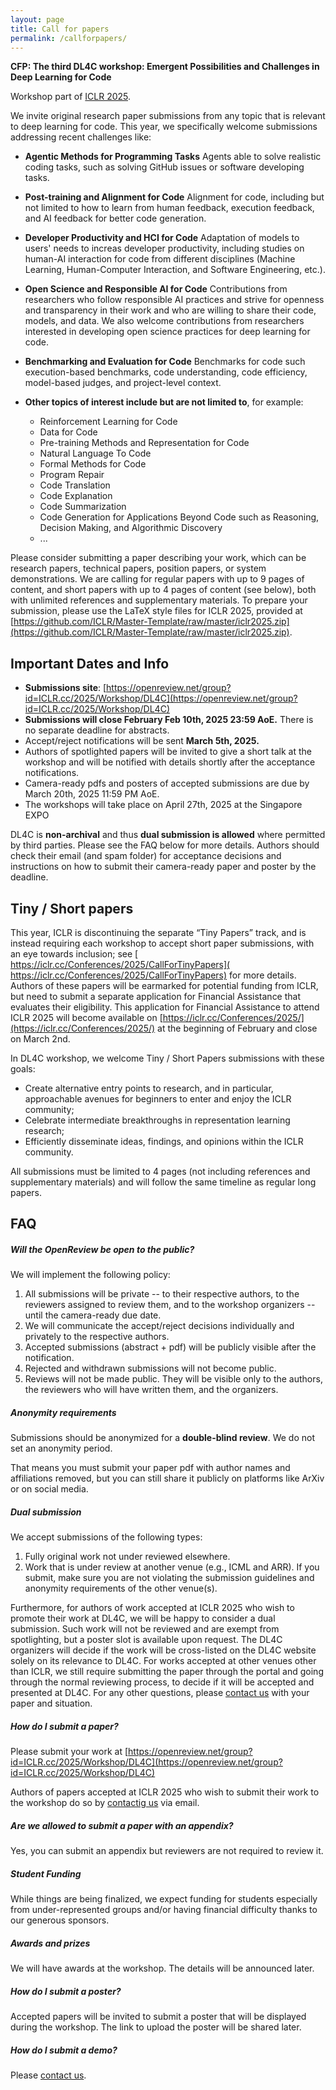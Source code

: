 ```yaml
---
layout: page
title: Call for papers
permalink: /callforpapers/
---
```



**CFP: The third DL4C workshop: Emergent Possibilities and Challenges in Deep Learning for Code**

Workshop part of [ICLR 2025](http://iclr.cc).

We invite original research paper submissions from any topic that is relevant to deep learning for code. This year, we specifically welcome submissions addressing recent challenges like:

* **Agentic Methods for Programming Tasks**
Agents able to solve realistic coding tasks, such as solving GitHub issues or software developing tasks. 

* **Post-training and Alignment for Code**
Alignment for code, including but not limited to how to learn from human feedback, execution feedback, and AI feedback for better code generation.

* **Developer Productivity and HCI for Code**
Adaptation of models to users' needs to increas developer productivity, including studies on human-AI interaction for code from different disciplines (Machine Learning, Human-Computer Interaction, and Software Engineering, etc.).

* **Open Science and Responsible AI for Code**
Contributions from researchers who follow responsible AI practices and strive for openness and transparency in their work and who are willing to share their code, models, and data. 
We also welcome contributions from researchers interested in developing open science practices for deep learning for code.

* **Benchmarking and Evaluation for Code**
Benchmarks for code such execution-based benchmarks, code understanding, code efficiency, model-based judges, and project-level context.


* **Other topics of interest include but are not limited to**, for example: 
  * Reinforcement Learning for Code
  * Data for Code
  * Pre-training Methods and Representation for Code
  * Natural Language To Code
  * Formal Methods for Code
  * Program Repair
  * Code Translation
  * Code Explanation
  * Code Summarization
  * Code Generation for Applications Beyond Code such as Reasoning, Decision Making, and Algorithmic Discovery
  * ... 

Please consider submitting a paper describing your work, which can be research papers, technical papers, position papers, or system demonstrations. We are calling for regular papers with up to 9 pages of content, and short papers with up to 4 pages of content (see below), both with unlimited references and supplementary materials. To prepare your submission, please use the LaTeX style files for ICLR 2025, provided at [https://github.com/ICLR/Master-Template/raw/master/iclr2025.zip](https://github.com/ICLR/Master-Template/raw/master/iclr2025.zip).

## Important Dates and Info

* **Submissions site**: [https://openreview.net/group?id=ICLR.cc/2025/Workshop/DL4C](https://openreview.net/group?id=ICLR.cc/2025/Workshop/DL4C)
* **Submissions will close February Feb 10th, 2025 23:59 AoE.** There is no separate deadline for abstracts.
* Accept/reject notifications will be sent **March 5th, 2025.**
* Authors of spotlighted papers will be invited to give a short talk at the workshop and will be notified with details shortly after the acceptance notifications.
* Camera-ready pdfs and posters of accepted submissions are due by March 20th, 2025 11:59 PM AoE.
* The workshops will take place on April 27th, 2025 at the Singapore EXPO

DL4C is **non-archival** and thus **dual submission is allowed** where permitted by third parties. Please see the FAQ below for more details.
Authors should check their email (and spam folder) for acceptance decisions and instructions on how to submit their camera-ready paper and poster by the deadline.


## Tiny / Short papers

This year, ICLR is discontinuing the separate “Tiny Papers” track, and is instead requiring each workshop to accept short paper submissions, with an eye towards inclusion; see ​[​https://iclr.cc/Conferences/2025/CallForTinyPapers](​https://iclr.cc/Conferences/2025/CallForTinyPapers) for more details. Authors of these papers will be earmarked for potential funding from ICLR, but need to submit a separate application for Financial Assistance that evaluates their eligibility. This application for Financial Assistance to attend ICLR 2025 will become available on [https://iclr.cc/Conferences/2025/](https://iclr.cc/Conferences/2025/) at the beginning of February and close on March 2nd.

In DL4C workshop, we welcome Tiny / Short Papers submissions with these goals:
* Create alternative entry points to research, and in particular, approachable avenues for beginners to enter and enjoy the ICLR community;
* Celebrate intermediate breakthroughs in representation learning research;
* Efficiently disseminate ideas, findings, and opinions within the ICLR community.

All submissions must be limited to 4 pages (not including references and supplementary materials) and will follow the same timeline as regular long papers.

## FAQ


##### **Will the OpenReview be open to the public?**

We will implement the following policy:

1. All submissions will be private -- to their respective authors, to the reviewers assigned to review them, and to the workshop organizers -- until the camera-ready due date.
2. We will communicate the accept/reject decisions individually and privately to the respective authors. 
3. Accepted submissions (abstract + pdf) will be publicly visible after the notification.
4. Rejected and withdrawn submissions will not become public.
5. Reviews will not be made public. They will be visible only to the authors, the reviewers who will have written them, and the organizers.

##### **Anonymity requirements**

Submissions should be anonymized for a **double-blind review**. We do not set an anonymity period.

That means you must submit your paper pdf with author names and affiliations removed,
but you can still share it publicly on platforms like ArXiv or on social media.

##### **Dual submission**

We accept submissions of the following types:

1. Fully original work not under reviewed elsewhere.
2. Work that is under review at another venue (e.g., ICML and ARR). If you submit, make sure you are not violating the submission guidelines and anonymity requirements of the other venue(s).

Furthermore, for authors of work accepted at ICLR 2025 who wish to promote their work at DL4C, we will be happy to consider a dual submission. Such work will not be reviewed and are exempt from spotlighting, but a poster slot is available upon request. The DL4C organizers will decide if the work will be cross-listed on the DL4C website solely on its relevance to DL4C. 
For works accepted at other venues other than ICLR, we still require submitting the paper through the portal and going through the normal reviewing process, to decide if it will be accepted and presented at DL4C.
For any other questions, please [contact us](mailto:dl4c@googlegroups.com) with your paper and situation.

##### **How do I submit a paper?**

Please submit your work at [https://openreview.net/group?id=ICLR.cc/2025/Workshop/DL4C](https://openreview.net/group?id=ICLR.cc/2025/Workshop/DL4C)

Authors of papers accepted at ICLR 2025 who wish to submit their work to the workshop do so by [contactig us](mailto:dl4c@googlegroups.com) via email.

##### **Are we allowed to submit a paper with an appendix?** 

Yes, you can submit an appendix but reviewers are not required to review it.


##### **Student Funding**

While things are being finalized, we expect funding for students especially from under-represented groups and/or having financial difficulty thanks to our generous sponsors.

##### **Awards and prizes**

We will have awards at the workshop. The details will be announced later.

##### **How do I submit a poster?**

Accepted papers will be invited to submit a poster that will be displayed during the workshop. The link to upload the poster will be shared later.

##### **How do I submit a demo?**

Please [contact us](mailto:dl4c@googlegroups.com).



